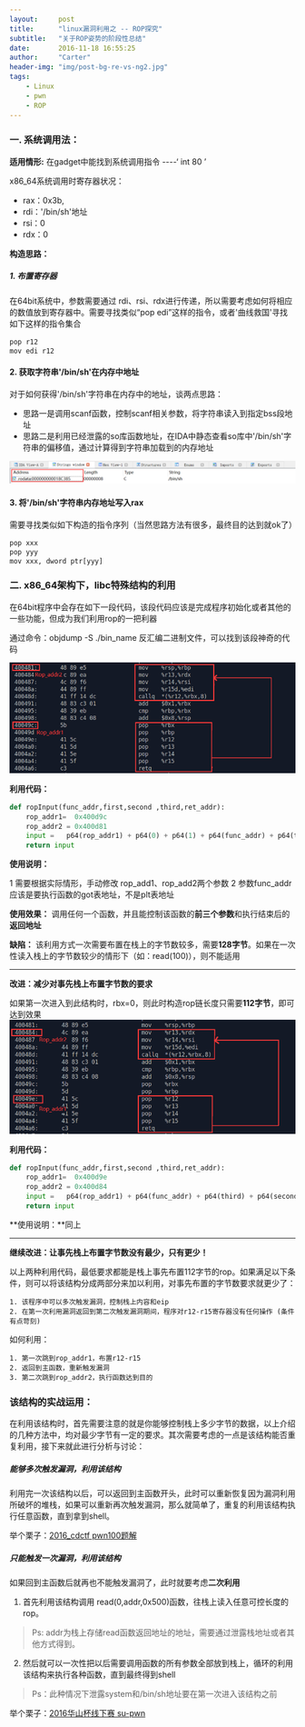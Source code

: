 ```yaml
---
layout:     post
title:      "linux漏洞利用之 -- ROP探究"
subtitle:   "关于ROP姿势的阶段性总结"
date:       2016-11-18 16:55:25
author:     "Carter"
header-img: "img/post-bg-re-vs-ng2.jpg"
tags:
    - Linux
    - pwn
    - ROP
---
```




### 一. 系统调用法：
**适用情形:** 在gadget中能找到系统调用指令  ----‘ int 80 ’

x86_64系统调用时寄存器状况：

 - rax：0x3b,
 - rdi：'/bin/sh'地址
 - rsi：0
 - rdx：0

**构造思路：**

##### 1. 布置寄存器
在64bit系统中，参数需要通过 rdi、rsi、rdx进行传递，所以需要考虑如何将相应的数值放到寄存器中。需要寻找类似“pop edi”这样的指令，或者'曲线救国'寻找如下这样的指令集合

```
pop r12
mov edi r12
```


#### 2. 获取字符串'/bin/sh'在内存中地址 
对于如何获得'/bin/sh'字符串在内存中的地址，谈两点思路：

 - 思路一是调用scanf函数，控制scanf相关参数，将字符串读入到指定bss段地址
 - 思路二是利用已经泄露的so库函数地址，在IDA中静态查看so库中'/bin/sh'字符串的偏移值，通过计算得到字符串加载到的内存地址

![图片](https://raw.githubusercontent.com/carterMgj/blog_img/master/2016-11-18-rop-summary/3.png)

#### 3. 将'/bin/sh'字符串内存地址写入rax
需要寻找类似如下构造的指令序列（当然思路方法有很多，最终目的达到就ok了）

```
pop xxx
pop yyy
mov xxx, dword ptr[yyy]
```


### 二. x86_64架构下，libc特殊结构的利用
在64bit程序中会存在如下一段代码，该段代码应该是完成程序初始化或者其他的一些功能，但成为我们利用rop的一把利器

通过命令：objdump -S ./bin_name 反汇编二进制文件，可以找到该段神奇的代码

![图片](https://raw.githubusercontent.com/carterMgj/blog_img/master/2016-11-18-rop-summary/1.png)

**利用代码：**

```python
def ropInput(func_addr,first,second ,third,ret_addr):
	rop_addr1=  0x400d9c
	rop_addr2 = 0x400d81
	input =   p64(rop_addr1) + p64(0) + p64(1) + p64(func_addr) + p64(third) + p64(second) + p64(first) + p64(rop_addr2)  + '\x00'*56 + p64(ret_addr)
	return input
```

**使用说明：**

   1   需要根据实际情形，手动修改 rop_add1、rop_add2两个参数
   2   参数func_addr 应该是要执行函数的got表地址，不是plt表地址

**使用效果：** 
调用任何一个函数，并且能控制该函数的**前三个参数**和执行结束后的**返回地址**

**缺陷：**
该利用方式一次需要布置在栈上的字节数较多，需要**128字节**。如果在一次性读入栈上的字节数较少的情形下（如：read(100)），则不能适用

***
**改进：减少对事先栈上布置字节数的要求**

如果第一次进入到此结构时，rbx=0，则此时构造rop链长度只需要**112字节**，即可达到效果
![图片](https://raw.githubusercontent.com/carterMgj/blog_img/master/2016-11-18-rop-summary/2.png)

**利用代码：**

```python
def ropInput(func_addr,first,second ,third,ret_addr):
	rop_addr1=  0x400d9e
	rop_addr2 = 0x400d84
	input =   p64(rop_addr1) + p64(func_addr) + p64(third) + p64(second) + p64(first) + p64(rop_addr2)  + '\x00'*56 + p64(ret_addr)
	return input
```

**使用说明：**同上

***
**继续改进：让事先栈上布置字节数没有最少，只有更少！**

以上两种利用代码，最低要求都能是栈上事先布置112字节的rop。如果满足以下条件，则可以将该结构分成两部分来加以利用，对事先布置的字节数要求就更少了：

    1. 该程序中可以多次触发漏洞，控制栈上内容和eip
    2. 在第一次利用漏洞返回到第二次触发漏洞期间，程序对r12-r15寄存器没有任何操作 (条件有点苛刻)

如何利用：

    1. 第一次跳到rop_addr1，布置r12-r15
    2. 返回到主函数，重新触发漏洞
    3. 第二次跳到rop_addr2，执行函数达到目的

### 该结构的实战运用：

在利用该结构时，首先需要注意的就是你能够控制栈上多少字节的数据，以上介绍的几种方法中，均对最少字节有一定的要求。其次需要考虑的一点是该结构能否重复利用，接下来就此进行分析与讨论：

##### **能够多次触发漏洞，利用该结构**
利用完一次该结构以后，可以返回到主函数开头，此时可以重新恢复因为漏洞利用所破坏的堆栈，如果可以重新再次触发漏洞，那么就简单了，重复的利用该结构执行任意函数，直到拿到shell。

举个栗子：[2016_cdctf pwn100题解](http://note.youdao.com/noteshare?id=dbfe9805a30f34e1a9916e3b7010f54f)

##### **只能触发一次漏洞，利用该结构**
如果回到主函数后就再也不能触发漏洞了，此时就要考虑**二次利用**

1. 首先利用该结构调用 read(0,addr,0x500)函数，往栈上读入任意可控长度的rop。
 > Ps: addr为栈上存储read函数返回地址的地址，需要通过泄露栈地址或者其他方式得到。
2. 然后就可以一次性把以后需要调用函数的所有参数全部放到栈上，循环的利用该结构来执行各种函数，直到最终得到shell
>  Ps：此种情况下泄露system和/bin/sh地址要在第一次进入该结构之前

举个栗子：[2016华山杯线下赛  su-pwn](http://note.youdao.com/noteshare?id=1716ffb6e01c11170b374ba6525c744c)






